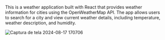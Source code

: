 This is a weather application built with React that provides weather information for cities using the OpenWeatherMap API. The app allows users to search for a city and view current weather details, including temperature, weather description, and humidity.


![Captura de tela 2024-08-17 170706](https://github.com/user-attachments/assets/66af4994-eb14-4cb1-840e-dc6d52060fa4)
